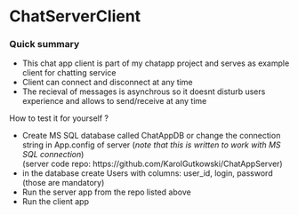 <h1>ChatServerClient</h1> 

<h3>Quick summary</h3>
<ul>
  <li>This chat app client is part of my chatapp project and serves as example client for chatting service</li>
  <li>Client can connect and disconnect at any time</li>
  <li>The recieval of messages is asynchrous so it doesnt disturb users experience and allows to send/receive at any time</li>
</ul>

</p>
How to test it for yourself ?
<ul>
  <li>Create MS SQL database called ChatAppDB or change the connection string in App.config of server
    (<i>note that this is written to work with MS SQL connection</i>)
    <br/>
    (server code repo: https://github.com/KarolGutkowski/ChatAppServer)</li>
  <li>in the database create Users with columns: user_id, login, password (those are mandatory)</li>
  <li>Run the server app from the repo listed above</li>
  <li>Run the client app</li>
  </ul>
